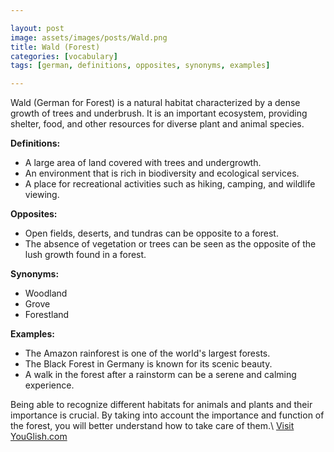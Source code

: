 ```yaml
---

layout: post
image: assets/images/posts/Wald.png
title: Wald (Forest)
categories: [vocabulary]
tags: [german, definitions, opposites, synonyms, examples]

---
```


Wald (German for Forest) is a natural habitat characterized by a dense growth of trees and underbrush. It is an important ecosystem, providing shelter, food, and other resources for diverse plant and animal species.

**Definitions:**
- A large area of land covered with trees and undergrowth.
- An environment that is rich in biodiversity and ecological services.
- A place for recreational activities such as hiking, camping, and wildlife viewing.
 
**Opposites:**
- Open fields, deserts, and tundras can be opposite to a forest.
- The absence of vegetation or trees can be seen as the opposite of the lush growth found in a forest.

**Synonyms:**
- Woodland
- Grove
- Forestland

**Examples:**
- The Amazon rainforest is one of the world's largest forests.
- The Black Forest in Germany is known for its scenic beauty.
- A walk in the forest after a rainstorm can be a serene and calming experience.

Being able to recognize different habitats for animals and plants and their importance is crucial. By taking into account the importance and function of the forest, you will better understand how to take care of them.\ <a id="yg-widget-0" class="youglish-widget" data-query="Wald" data-lang="german" data-components="8412" data-auto-start="0" data-bkg-color="theme_light" data-title="How%20to%20pronounce%20Wald%20in%20German"  rel="nofollow" href="https://youglish.com">Visit YouGlish.com</a><script async src="https://youglish.com/public/emb/widget.js" charset="utf-8"></script>